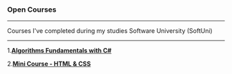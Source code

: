 
### Open Courses
***

Courses I've completed during my studies Software University (SoftUni)

***
1.[**Algorithms Fundamentals with C#**](https://github.com/polinadrumeva/Open-Courses/tree/main/Algorithms%20Fundamentals%20with%20C%23)

2.[**Mini Course - HTML & CSS**](https://github.com/polinadrumeva/Open-Courses/tree/main/Mini%20Course%20-%20HTML%26CSS)
